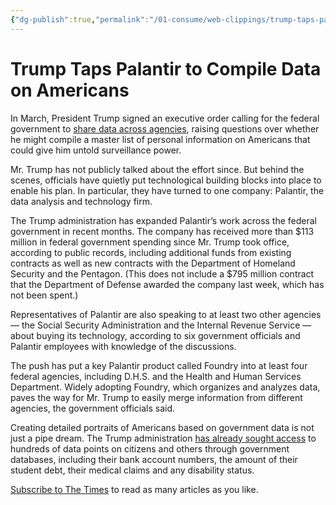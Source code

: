 ```yaml
---
{"dg-publish":true,"permalink":"/01-consume/web-clippings/trump-taps-palantir-to-compile-data-on-americans/","title":"Trump Taps Palantir to Compile Data on Americans","tags":["clippings"],"created":"2025-06-26"}
---
```


# Trump Taps Palantir to Compile Data on Americans
In March, President Trump signed an executive order calling for the federal government to [share data across agencies](https://www.whitehouse.gov/presidential-actions/2025/03/stopping-waste-fraud-and-abuse-by-eliminating-information-silos/), raising questions over whether he might compile a master list of personal information on Americans that could give him untold surveillance power.

Mr. Trump has not publicly talked about the effort since. But behind the scenes, officials have quietly put technological building blocks into place to enable his plan. In particular, they have turned to one company: Palantir, the data analysis and technology firm.

The Trump administration has expanded Palantir’s work across the federal government in recent months. The company has received more than $113 million in federal government spending since Mr. Trump took office, according to public records, including additional funds from existing contracts as well as new contracts with the Department of Homeland Security and the Pentagon. (This does not include a $795 million contract that the Department of Defense awarded the company last week, which has not been spent.)

Representatives of Palantir are also speaking to at least two other agencies — the Social Security Administration and the Internal Revenue Service — about buying its technology, according to six government officials and Palantir employees with knowledge of the discussions.

The push has put a key Palantir product called Foundry into at least four federal agencies, including D.H.S. and the Health and Human Services Department. Widely adopting Foundry, which organizes and analyzes data, paves the way for Mr. Trump to easily merge information from different agencies, the government officials said.

Creating detailed portraits of Americans based on government data is not just a pipe dream. The Trump administration [has already sought access](https://www.nytimes.com/2025/04/09/us/politics/trump-musk-data-access.html) to hundreds of data points on citizens and others through government databases, including their bank account numbers, the amount of their student debt, their medical claims and any disability status.

[Subscribe to The Times](https://www.nytimes.com/subscription?campaignId=8WXW7) to read as many articles as you like.